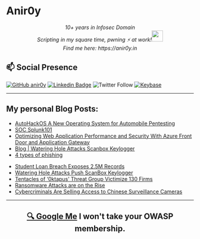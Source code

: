# Anir0y


<p align="center"><em>10+ years in Infosec Domain<br>
  Scripting in my square time, pwning ⚡ at work!<img src="https://media.giphy.com/media/WUlplcMpOCEmTGBtBW/giphy.gif" width="30"> <br>
  Find me here: https://anir0y.in
</em></p>

## 📫 Social Presence
[![GitHub anir0y](https://img.shields.io/github/followers/anir0y?label=GitHub&style=for-the-badge&logo=github)](https://github.com/anir0y)
[![Linkedin Badge](https://img.shields.io/badge/Animesh%20Roy-Connect%20on%20linkedin-black?style=for-the-badge&logo=linkedin)](https://www.linkedin.com/in/anir0y/)
![Twitter Follow](https://img.shields.io/twitter/follow/anir0y?color=blue&style=for-the-badge&logo=twitter)
[![Keybase](https://img.shields.io/keybase/pgp/anir0y?logo=ani&style=for-the-badge)](httos://keybase.io/anir0y)


---


## My personal Blog Posts:

<!-- CLASS:START -->
- [AutoHackOS A New Operating System for Automobile Pentesting](https://classroom.anir0y.in/post/blog-autohackos/)
- [SOC Splunk101](https://classroom.anir0y.in/post/soc-splunk101/)
- [Optimizing Web Application Performance and Security With Azure Front Door and Application Gateway](https://classroom.anir0y.in/post/blog-optimizing-web-application-performance-and-security-with-azure-front-door-and-application-gateway/)
- [Blog | Watering Hole Attacks Scanbox Keylogger](https://classroom.anir0y.in/post/blog-watering-hole-attacks-scanbox-keylogger/)
- [4 types of phishing](https://classroom.anir0y.in/post/blog-types-of-phishing/)
<!-- CLASS:END -->


<!-- THREAT:START -->
- [Student Loan Breach Exposes 2.5M Records](https://threatpost.com/student-loan-breach-exposes-2-5m-records/180492/)
- [Watering Hole Attacks Push ScanBox Keylogger](https://threatpost.com/watering-hole-attacks-push-scanbox-keylogger/180490/)
- [Tentacles of ‘0ktapus’ Threat Group Victimize 130 Firms](https://threatpost.com/0ktapus-victimize-130-firms/180487/)
- [Ransomware Attacks are on the Rise](https://threatpost.com/ransomware-attacks-are-on-the-rise/180481/)
- [Cybercriminals Are Selling Access to Chinese Surveillance Cameras](https://threatpost.com/cybercriminals-are-selling-access-to-chinese-surveillance-cameras/180478/)
<!-- THREAT:END -->

---

<h2 align=center>
  <a href="https://google.com/search?q=@anir0y">🔍 Google Me</a> I won't take your OWASP membership. 
</h2>


